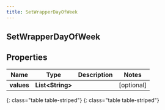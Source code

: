 ```yaml
---
title: SetWrapperDayOfWeek
---
```

## SetWrapperDayOfWeek


## Properties

| Name | Type | Description | Notes |
| ------------ | ------------- | ------------- | ------------- |
| **values** | **List&lt;String&gt;** |  |  [optional] |
{: class="table table-striped"}
{: class="table table-striped"}


